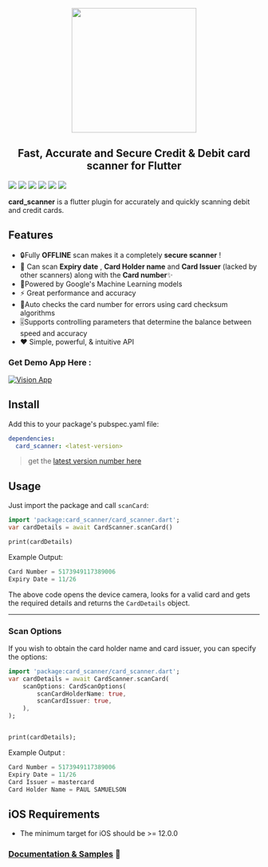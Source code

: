 <p align="center">
  <img src="https://raw.githubusercontent.com/nateshmbhat/card-scanner-flutter/master/.github/logobig.gif?sanitize=true" width="250px">
</p>
<h2 align="center">Fast, Accurate and Secure Credit & Debit card scanner for Flutter </h2>

[![](https://img.shields.io/pub/v/card_scanner)](https://pub.dev/packages/card_scanner)
[![](https://img.shields.io/badge/package-flutter-blue)](https://github.com/nateshmbhat/card-scanner-flutter)
[![](https://img.shields.io/github/license/nateshmbhat/card-scanner-flutter)](https://github.com/nateshmbhat/card-scanner)
[![](https://img.shields.io/github/languages/code-size/nateshmbhat/card-scanner-flutter)](https://github.com/nateshmbhat/card-scanner-flutter)
[![](https://img.shields.io/badge/platform-android%20%26%20ios-bg)](https://github.com/nateshmbhat/card-scanner-flutter)
[![](https://img.shields.io/twitter/url?style=social&url=https%3A%2F%2Fgithub.com%2Fnateshmbhat%2Fcard-scanner-flutter)](https://twitter.com/intent/tweet?text=Wow:&url=https%3A%2F%2Fgithub.com%2Fnateshmbhat%2Fcard-scanner-flutter)

**card_scanner** is a flutter plugin for accurately and quickly scanning debit and credit cards.

## Features

- 🔒Fully **OFFLINE** scan makes it a completely **secure scanner** !
- 🎈 Can scan **Expiry date** , **Card Holder name** and **Card Issuer** (lacked by other scanners) along with the **Card number**✨
- 🔋Powered by Google's Machine Learning models
- ⚡ Great performance and accuracy
- 🧹Auto checks the card number for errors using card checksum algorithms
- 🎚Supports controlling parameters that determine the balance between speed and accuracy
- ❤️ Simple, powerful, & intuitive API


### Get Demo App Here :
[![Vision App](https://raw.githubusercontent.com/wiki/blinkid/blinkid-android/images/playstore.png)](https://play.google.com/store/apps/details?id=com.nateshmbhat.card_scanner_example) 


## Install

Add this to your package's pubspec.yaml file:

```yaml
dependencies:
  card_scanner: <latest-version>
```

> get the [latest version number here](https://pub.dev/packages/card_scanner#-installing-tab-)

## Usage

Just import the package and call `scanCard`:

```dart
import 'package:card_scanner/card_scanner.dart';
var cardDetails = await CardScanner.scanCard()

print(cardDetails)
```

Example Output:

```dart
Card Number = 5173949117389006
Expiry Date = 11/26
```

The above code opens the device camera, looks for a valid card and gets the required details and returns the `CardDetails` object.

---

### Scan Options

If you wish to obtain the card holder name and card issuer, you can specify the options:

```dart
import 'package:card_scanner/card_scanner.dart';
var cardDetails = await CardScanner.scanCard(
    scanOptions: CardScanOptions(
        scanCardHolderName: true,
        scanCardIssuer: true,
    ),
);


print(cardDetails);
```

Example Output :

```dart
Card Number = 5173949117389006
Expiry Date = 11/26
Card Issuer = mastercard
Card Holder Name = PAUL SAMUELSON
```

## iOS Requirements
* The minimum target for iOS should be >= 12.0.0

### [Documentation & Samples](https://pub.dev/documentation/card_scanner/latest/) 📖
